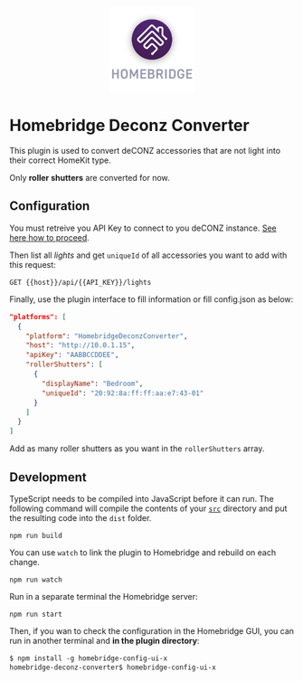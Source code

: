 
<p align="center">

<img src="https://github.com/homebridge/branding/raw/master/logos/homebridge-wordmark-logo-vertical.png" width="150">

</p>


# Homebridge Deconz Converter

This plugin is used to convert deCONZ accessories that are not light into their correct HomeKit type.

Only **roller shutters** are converted for now.

## Configuration

You must retreive you API Key to connect to you deCONZ instance.
[See here how to proceed](https://dresden-elektronik.github.io/deconz-rest-doc/getting_started/#acquire-an-api-key).

Then list all _lights_ and get `uniqueId` of all accessories you want to add with this request:
```
GET {{host}}/api/{{API_KEY}}/lights
```

Finally, use the plugin interface to fill information or fill config.json as below:

```json
"platforms": [
  {
    "platform": "HomebridgeDeconzConverter",
    "host": "http://10.0.1.15",
    "apiKey": "AABBCCDDEE",
    "rollerShutters": [
      {
        "displayName": "Bedroom",
        "uniqueId": "20:92:8a:ff:ff:aa:e7:43-01"
      }
    ]
  }
]
```

Add as many roller shutters as you want in the `rollerShutters` array.

## Development

TypeScript needs to be compiled into JavaScript before it can run. The following command will compile the contents of your [`src`](./src) directory and put the resulting code into the `dist` folder.

```
npm run build
```

You can use `watch` to link the plugin to Homebridge and rebuild on each change.

```
npm run watch
```

Run in a separate terminal the Homebridge server:

```
npm run start
```

Then, if you wan to check the configuration in the Homebridge GUI, you can run in another terminal and **in the plugin directory**:

```shell
$ npm install -g homebridge-config-ui-x
homebridge-deconz-converter$ homebridge-config-ui-x
```
